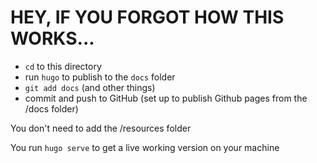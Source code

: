 # HEY, IF YOU FORGOT HOW THIS WORKS...

 - `cd` to this directory
 - run `hugo` to publish to the `docs` folder
 - `git add docs` (and other things)
 - commit and push to GitHub (set up to publish Github pages from the /docs folder)

 You don't need to add the /resources folder

 You run `hugo serve` to get a live working version on your machine

